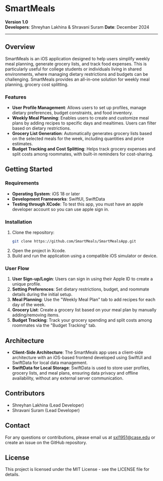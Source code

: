 # SmartMeals

**Version 1.0**  
**Developers**: Shreyhan Lakhina & Shravani Suram 
**Date**: December 2024

---

## Overview

SmartMeals is an iOS application designed to help users simplify weekly meal planning, generate grocery lists, and track food expenses. This is particularly useful for college students or individuals living in shared environments, where managing dietary restrictions and budgets can be challenging. SmartMeals provides an all-in-one solution for weekly meal planning, grocery cost splitting.

### Features

- **User Profile Management**: Allows users to set up profiles, manage dietary preferences, budget constraints, and food inventory.
- **Weekly Meal Planning**: Enables users to create and customize meal plans by adding recipes to specific days and mealtimes. Users can filter based on dietary restrictions.
- **Grocery List Generation**: Automatically generates grocery lists based on the selected meals for the week, including quantities and price estimates.
- **Budget Tracking and Cost Splitting**: Helps track grocery expenses and split costs among roommates, with built-in reminders for cost-sharing.

## Getting Started

### Requirements

- **Operating System**: iOS 18 or later
- **Development Frameworks**: SwiftUI, SwiftData
- **Testing through XCode**: To test this app, you must have an apple developer account so you can use apple sign in.

### Installation

1. Clone the repository:
   ```sh
   git clone https://github.com/SmartMeals/SmartMealsApp.git
   ```
2. Open the project in Xcode.
3. Build and run the application using a compatible iOS simulator or device.

### User Flow

1. **User Sign-up/Login**: Users can sign in using their Apple ID to create a unique profile.
2. **Setting Preferences**: Set dietary restrictions, budget, and roommate details during the initial setup.
3. **Meal Planning**: Use the "Weekly Meal Plan" tab to add recipes for each day of the week.
4. **Grocery List**: Create a grocery list based on your meal plan by manually adding/removing items.
5. **Budget Tracking**: Track your grocery spending and split costs among roommates via the "Budget Tracking" tab.

## Architecture

- **Client-Side Architecture**: The SmartMeals app uses a client-side architecture with an iOS-based frontend developed using SwiftUI and SwiftData for local data management.
- **SwiftData for Local Storage**: SwiftData is used to store user profiles, grocery lists, and meal plans, ensuring data privacy and offline availability, without any external server communication.

## Contributors

- Shreyhan Lakhina (Lead Developer)
- Shravani Suram (Lead Developer)

## Contact

For any questions or contributions, please email us at sxl1951@case.edu or create an issue on the GitHub repository.

## License

This project is licensed under the MIT License - see the LICENSE file for details.

